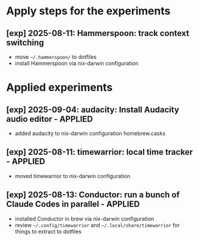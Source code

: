 # Apply steps for the experiments

## [exp] 2025-08-11: Hammerspoon: track context switching
- move `~/.hammerspoon/` to dotfiles
- install Hammerspoon via nix-darwin configuration

# Applied experiments

## [exp] 2025-09-04: audacity: Install Audacity audio editor - APPLIED
- added audacity to nix-darwin configuration homebrew.casks

## [exp] 2025-08-11: timewarrior: local time tracker - APPLIED
- moved timewarrior to nix-darwin configuration

## [exp] 2025-08-13: Conductor: run a bunch of Claude Codes in parallel - APPLIED
- installed Conductor in brew via nix-darwin configuration
- review `~/.config/timewarrior` and `~/.local/share/timewarrior` for things to extract to dotfiles

